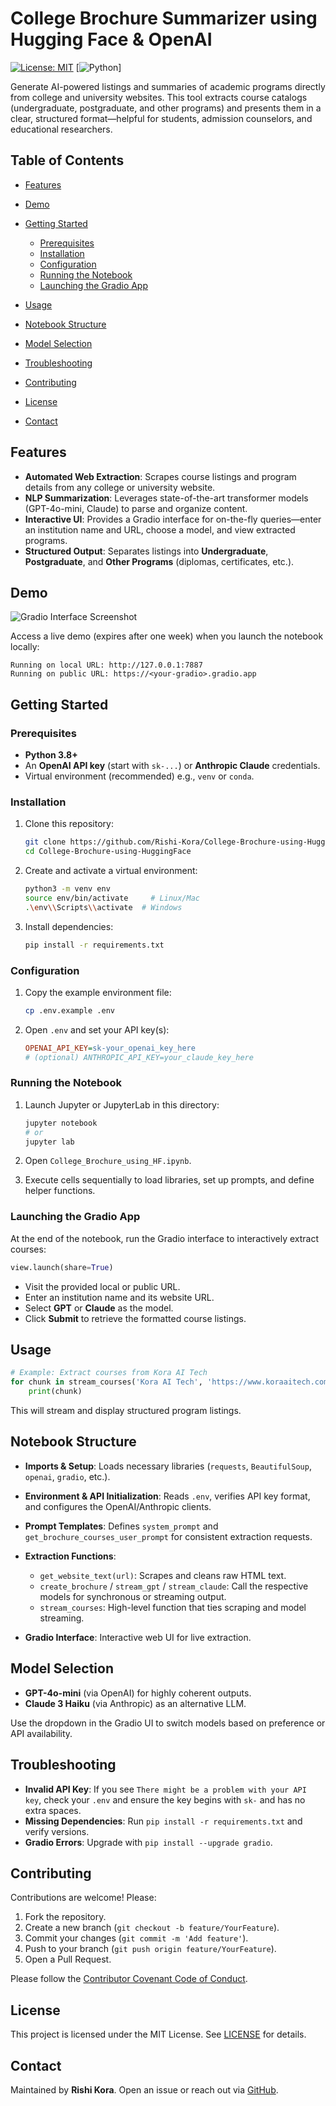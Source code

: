 # College Brochure Summarizer using Hugging Face & OpenAI

[![License: MIT](https://img.shields.io/badge/License-MIT-yellow.svg)](LICENSE)  \[![Python](https://img.shields.io/badge/Python-3.8%2B-blue.svg)]

Generate AI-powered listings and summaries of academic programs directly from college and university websites. This tool extracts course catalogs (undergraduate, postgraduate, and other programs) and presents them in a clear, structured format—helpful for students, admission counselors, and educational researchers.

## Table of Contents

* [Features](#features)
* [Demo](#demo)
* [Getting Started](#getting-started)

  * [Prerequisites](#prerequisites)
  * [Installation](#installation)
  * [Configuration](#configuration)
  * [Running the Notebook](#running-the-notebook)
  * [Launching the Gradio App](#launching-the-gradio-app)
* [Usage](#usage)
* [Notebook Structure](#notebook-structure)
* [Model Selection](#model-selection)
* [Troubleshooting](#troubleshooting)
* [Contributing](#contributing)
* [License](#license)
* [Contact](#contact)

## Features

* **Automated Web Extraction**: Scrapes course listings and program details from any college or university website.
* **NLP Summarization**: Leverages state-of-the-art transformer models (GPT-4o-mini, Claude) to parse and organize content.
* **Interactive UI**: Provides a Gradio interface for on-the-fly queries—enter an institution name and URL, choose a model, and view extracted programs.
* **Structured Output**: Separates listings into **Undergraduate**, **Postgraduate**, and **Other Programs** (diplomas, certificates, etc.).

## Demo

![Gradio Interface Screenshot](./demo_screenshot.png)

Access a live demo (expires after one week) when you launch the notebook locally:

```
Running on local URL: http://127.0.0.1:7887
Running on public URL: https://<your-gradio>.gradio.app
```

## Getting Started

### Prerequisites

* **Python 3.8+**
* An **OpenAI API key** (start with `sk-...`) or **Anthropic Claude** credentials.
* Virtual environment (recommended) e.g., `venv` or `conda`.

### Installation

1. Clone this repository:

   ```bash
   git clone https://github.com/Rishi-Kora/College-Brochure-using-HuggingFace.git
   cd College-Brochure-using-HuggingFace
   ```
2. Create and activate a virtual environment:

   ```bash
   python3 -m venv env
   source env/bin/activate     # Linux/Mac
   .\env\\Scripts\\activate  # Windows
   ```
3. Install dependencies:

   ```bash
   pip install -r requirements.txt
   ```

### Configuration

1. Copy the example environment file:

   ```bash
   cp .env.example .env
   ```
2. Open `.env` and set your API key(s):

   ```ini
   OPENAI_API_KEY=sk-your_openai_key_here
   # (optional) ANTHROPIC_API_KEY=your_claude_key_here
   ```

### Running the Notebook

1. Launch Jupyter or JupyterLab in this directory:

   ```bash
   jupyter notebook
   # or
   jupyter lab
   ```
2. Open `College_Brochure_using_HF.ipynb`.
3. Execute cells sequentially to load libraries, set up prompts, and define helper functions.

### Launching the Gradio App

At the end of the notebook, run the Gradio interface to interactively extract courses:

```python
view.launch(share=True)
```

* Visit the provided local or public URL.
* Enter an institution name and its website URL.
* Select **GPT** or **Claude** as the model.
* Click **Submit** to retrieve the formatted course listings.

## Usage

```python
# Example: Extract courses from Kora AI Tech
for chunk in stream_courses('Kora AI Tech', 'https://www.koraaitech.com/', model='GPT'):
    print(chunk)
```

This will stream and display structured program listings.

## Notebook Structure

* **Imports & Setup**: Loads necessary libraries (`requests`, `BeautifulSoup`, `openai`, `gradio`, etc.).
* **Environment & API Initialization**: Reads `.env`, verifies API key format, and configures the OpenAI/Anthropic clients.
* **Prompt Templates**: Defines `system_prompt` and `get_brochure_courses_user_prompt` for consistent extraction requests.
* **Extraction Functions**:

  * `get_website_text(url)`: Scrapes and cleans raw HTML text.
  * `create_brochure` / `stream_gpt` / `stream_claude`: Call the respective models for synchronous or streaming output.
  * `stream_courses`: High-level function that ties scraping and model streaming.
* **Gradio Interface**: Interactive web UI for live extraction.

## Model Selection

* **GPT-4o-mini** (via OpenAI) for highly coherent outputs.
* **Claude 3 Haiku** (via Anthropic) as an alternative LLM.

Use the dropdown in the Gradio UI to switch models based on preference or API availability.

## Troubleshooting

* **Invalid API Key**: If you see `There might be a problem with your API key`, check your `.env` and ensure the key begins with `sk-` and has no extra spaces.
* **Missing Dependencies**: Run `pip install -r requirements.txt` and verify versions.
* **Gradio Errors**: Upgrade with `pip install --upgrade gradio`.

## Contributing

Contributions are welcome! Please:

1. Fork the repository.
2. Create a new branch (`git checkout -b feature/YourFeature`).
3. Commit your changes (`git commit -m 'Add feature'`).
4. Push to your branch (`git push origin feature/YourFeature`).
5. Open a Pull Request.

Please follow the [Contributor Covenant Code of Conduct](https://www.contributor-covenant.org/).

## License

This project is licensed under the MIT License. See [LICENSE](LICENSE) for details.

## Contact

Maintained by **Rishi Kora**. Open an issue or reach out via [GitHub](https://github.com/Rishi-Kora).
